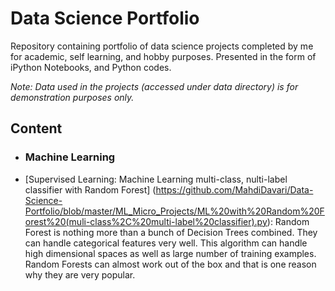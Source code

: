 # Data Science Portfolio

Repository containing portfolio of data science projects completed by me for academic, self learning, and hobby purposes.
Presented in the form of iPython Notebooks, and Python codes.

_Note: Data used in the projects (accessed under data directory) is for demonstration purposes only._

## Content
- ### Machine Learning

- [Supervised Learning: Machine Learning multi-class, nulti-label classifier 
with Random Forest] (https://github.com/MahdiDavari/Data-Science-Portfolio/blob/master/ML_Micro_Projects/ML%20with%20Random%20Forest%20(muli-class%2C%20multi-label%20classifier).py):
Random Forest is nothing more than a bunch of Decision Trees combined. They can handle categorical features very well.
This algorithm can handle high dimensional spaces as well as large number of training examples.
Random Forests can almost work out of the box and that is one reason why they are very popular.
